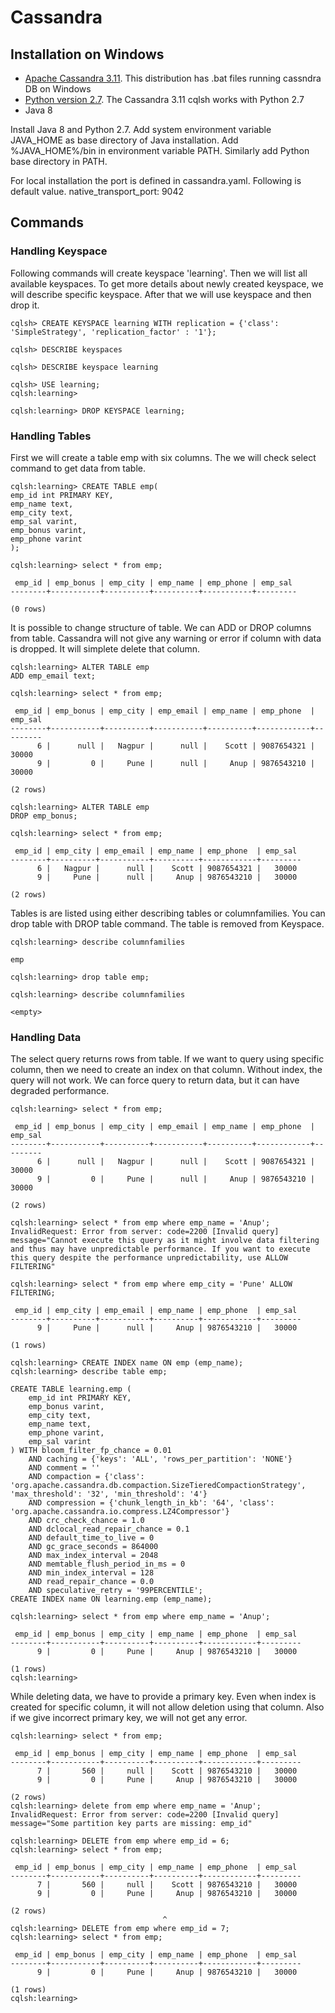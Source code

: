 # Cassandra
## Installation on Windows
- [Apache Cassandra 3.11](https://www.apache.org/dyn/closer.lua/cassandra/3.11.13/apache-cassandra-3.11.13-bin.tar.gz). This distribution has .bat files running cassndra DB on Windows
- [Python version 2.7](https://www.python.org/downloads/release/python-2718/). The Cassandra 3.11 cqlsh works with Python 2.7
- Java 8

Install Java 8 and Python 2.7. Add system environment variable JAVA_HOME as base directory of Java installation. Add %JAVA_HOME%/bin in environment variable PATH. Similarly add Python base directory in PATH.

For local installation the port is defined in cassandra.yaml. Following is default value.
native_transport_port: 9042

## Commands

### Handling Keyspace
Following commands will create keyspace 'learning'. Then we will list all available keyspaces. To get more details about newly created keyspace, we will describe specific keyspace. After that we will use keyspace and then drop it. 

```
cqlsh> CREATE KEYSPACE learning WITH replication = {'class': 'SimpleStrategy', 'replication_factor' : '1'};

cqlsh> DESCRIBE keyspaces

cqlsh> DESCRIBE keyspace learning

cqlsh> USE learning;
cqlsh:learning>

cqlsh:learning> DROP KEYSPACE learning;
```

### Handling Tables
First we will create a table emp with six columns. The we will check select command to get data from table.

```
cqlsh:learning> CREATE TABLE emp(
emp_id int PRIMARY KEY,
emp_name text,
emp_city text,
emp_sal varint,
emp_bonus varint,
emp_phone varint
);

cqlsh:learning> select * from emp;

 emp_id | emp_bonus | emp_city | emp_name | emp_phone | emp_sal
--------+-----------+----------+----------+-----------+---------

(0 rows)
```

It is possible to change structure of table. We can ADD or DROP columns from table. Cassandra will not give any warning or error if column with data is dropped. It will simplete delete that column. 

```
cqlsh:learning> ALTER TABLE emp
ADD emp_email text;

cqlsh:learning> select * from emp;

 emp_id | emp_bonus | emp_city | emp_email | emp_name | emp_phone  | emp_sal
--------+-----------+----------+-----------+----------+------------+---------
      6 |      null |   Nagpur |      null |    Scott | 9087654321 |   30000
      9 |         0 |     Pune |      null |     Anup | 9876543210 |   30000

(2 rows)

cqlsh:learning> ALTER TABLE emp
DROP emp_bonus;

cqlsh:learning> select * from emp;

 emp_id | emp_city | emp_email | emp_name | emp_phone  | emp_sal
--------+----------+-----------+----------+------------+---------
      6 |   Nagpur |      null |    Scott | 9087654321 |   30000
      9 |     Pune |      null |     Anup | 9876543210 |   30000

(2 rows)
```
Tables is are listed using either describing tables or columnfamilies. You can drop table with DROP table command. The table is removed from Keyspace. 

```
cqlsh:learning> describe columnfamilies

emp

cqlsh:learning> drop table emp;

cqlsh:learning> describe columnfamilies

<empty>
```
### Handling Data 
The select query returns rows from table. If we want to query using specific column, then we need to create an index on that column. Without index, the query will not work. We can force query to return data, but it can have degraded performance.

```
cqlsh:learning> select * from emp;

 emp_id | emp_bonus | emp_city | emp_email | emp_name | emp_phone  | emp_sal
--------+-----------+----------+-----------+----------+------------+---------
      6 |      null |   Nagpur |      null |    Scott | 9087654321 |   30000
      9 |         0 |     Pune |      null |     Anup | 9876543210 |   30000

(2 rows)

cqlsh:learning> select * from emp where emp_name = 'Anup';
InvalidRequest: Error from server: code=2200 [Invalid query] message="Cannot execute this query as it might involve data filtering and thus may have unpredictable performance. If you want to execute this query despite the performance unpredictability, use ALLOW FILTERING"

cqlsh:learning> select * from emp where emp_city = 'Pune' ALLOW FILTERING;

 emp_id | emp_city | emp_email | emp_name | emp_phone  | emp_sal
--------+----------+-----------+----------+------------+---------
      9 |     Pune |      null |     Anup | 9876543210 |   30000

(1 rows)

cqlsh:learning> CREATE INDEX name ON emp (emp_name);
cqlsh:learning> describe table emp;

CREATE TABLE learning.emp (
    emp_id int PRIMARY KEY,
    emp_bonus varint,
    emp_city text,
    emp_name text,
    emp_phone varint,
    emp_sal varint
) WITH bloom_filter_fp_chance = 0.01
    AND caching = {'keys': 'ALL', 'rows_per_partition': 'NONE'}
    AND comment = ''
    AND compaction = {'class': 'org.apache.cassandra.db.compaction.SizeTieredCompactionStrategy', 'max_threshold': '32', 'min_threshold': '4'}
    AND compression = {'chunk_length_in_kb': '64', 'class': 'org.apache.cassandra.io.compress.LZ4Compressor'}
    AND crc_check_chance = 1.0
    AND dclocal_read_repair_chance = 0.1
    AND default_time_to_live = 0
    AND gc_grace_seconds = 864000
    AND max_index_interval = 2048
    AND memtable_flush_period_in_ms = 0
    AND min_index_interval = 128
    AND read_repair_chance = 0.0
    AND speculative_retry = '99PERCENTILE';
CREATE INDEX name ON learning.emp (emp_name);

cqlsh:learning> select * from emp where emp_name = 'Anup';

 emp_id | emp_bonus | emp_city | emp_name | emp_phone  | emp_sal
--------+-----------+----------+----------+------------+---------
      9 |         0 |     Pune |     Anup | 9876543210 |   30000

(1 rows)
cqlsh:learning>
```
While deleting data, we have to provide a primary key. Even when index is created for specific column, it will not allow deletion using that column. Also if we give incorrect primary key, we will not get any error.
```
cqlsh:learning> select * from emp;

 emp_id | emp_bonus | emp_city | emp_name | emp_phone  | emp_sal
--------+-----------+----------+----------+------------+---------
      7 |       560 |     null |    Scott | 9876543210 |   30000
      9 |         0 |     Pune |     Anup | 9876543210 |   30000

(2 rows)
cqlsh:learning> delete from emp where emp_name = 'Anup';
InvalidRequest: Error from server: code=2200 [Invalid query] message="Some partition key parts are missing: emp_id"

cqlsh:learning> DELETE from emp where emp_id = 6;
cqlsh:learning> select * from emp;

 emp_id | emp_bonus | emp_city | emp_name | emp_phone  | emp_sal
--------+-----------+----------+----------+------------+---------
      7 |       560 |     null |    Scott | 9876543210 |   30000
      9 |         0 |     Pune |     Anup | 9876543210 |   30000

(2 rows)
                                  ^
cqlsh:learning> DELETE from emp where emp_id = 7;
cqlsh:learning> select * from emp;

 emp_id | emp_bonus | emp_city | emp_name | emp_phone  | emp_sal
--------+-----------+----------+----------+------------+---------
      9 |         0 |     Pune |     Anup | 9876543210 |   30000

(1 rows)
cqlsh:learning>
```
